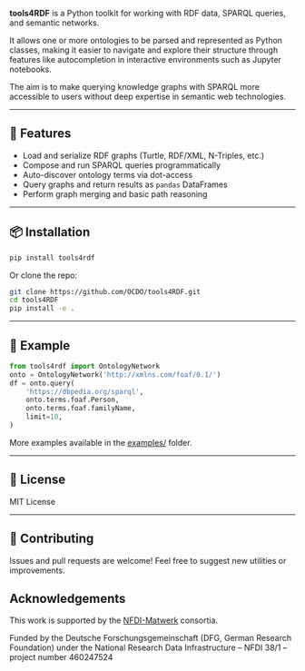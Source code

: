 
**tools4RDF** is a Python toolkit for working with RDF data, SPARQL queries, and semantic networks. 

It allows one or more ontologies to be parsed and represented as Python classes, making it easier to navigate and explore their structure through features like autocompletion in interactive environments such as Jupyter notebooks. 

The aim is to make querying knowledge graphs with SPARQL more accessible to users without deep expertise in semantic
web technologies.

---

## 🚀 Features

- Load and serialize RDF graphs (Turtle, RDF/XML, N-Triples, etc.)
- Compose and run SPARQL queries programmatically
- Auto-discover ontology terms via dot-access
- Query graphs and return results as `pandas` DataFrames
- Perform graph merging and basic path reasoning

---

## 📦 Installation

```bash
pip install tools4rdf
```

Or clone the repo:

```bash
git clone https://github.com/OCDO/tools4RDF.git
cd tools4RDF
pip install -e .
```

---

## 📘 Example

```python
from tools4rdf import OntologyNetwork
onto = OntologyNetwork('http://xmlns.com/foaf/0.1/')
df = onto.query(
    'https://dbpedia.org/sparql',
    onto.terms.foaf.Person,
    onto.terms.foaf.familyName,
    limit=10,
)
```

More examples available in the [examples/](examples/) folder.

---

## 📄 License

MIT License

---

## 🤝 Contributing

Issues and pull requests are welcome! Feel free to suggest new utilities or improvements.

## Acknowledgements
This work is supported by the [NFDI-Matwerk](https://nfdi-matwerk.de/) consortia.

Funded by the Deutsche Forschungsgemeinschaft (DFG, German Research Foundation) under the National Research Data Infrastructure – NFDI 38/1 – project number 460247524

